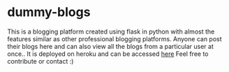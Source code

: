 # dummy-blogs
This is a blogging platform created using flask in python with almost the features similar as other professional blogging platforms.
Anyone can post their blogs here and can also view all the blogs from a particular user at once..
It is deployed on heroku and can be accessed [here](https://dummyblogs.herokuapp.com/)
Feel free to contribute or contact :)
